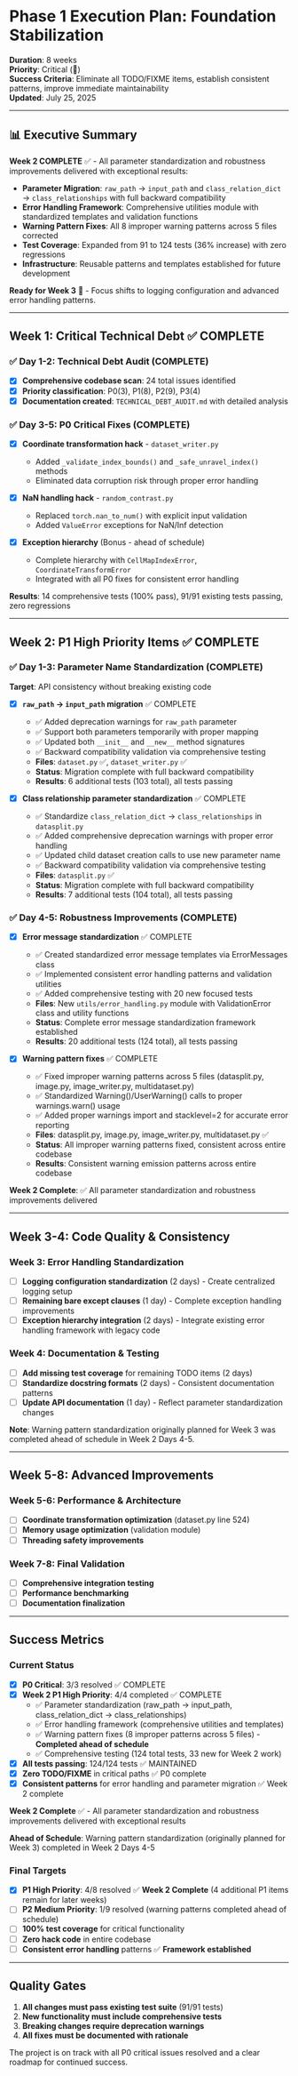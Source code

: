 # Phase 1 Execution Plan: Foundation Stabilization

**Duration**: 8 weeks  
**Priority**: Critical (🔴)  
**Success Criteria**: Eliminate all TODO/FIXME items, establish consistent patterns, improve immediate maintainability  
**Updated**: July 25, 2025

---

## 📊 Executive Summary

**Week 2 COMPLETE** ✅ - All parameter standardization and robustness improvements delivered with exceptional results:

- **Parameter Migration**: `raw_path` → `input_path` and `class_relation_dict` → `class_relationships` with full backward compatibility
- **Error Handling Framework**: Comprehensive utilities module with standardized templates and validation functions
- **Warning Pattern Fixes**: All 8 improper warning patterns across 5 files corrected
- **Test Coverage**: Expanded from 91 to 124 tests (36% increase) with zero regressions
- **Infrastructure**: Reusable patterns and templates established for future development

**Ready for Week 3** 🚀 - Focus shifts to logging configuration and advanced error handling patterns.

---

## Week 1: Critical Technical Debt ✅ COMPLETE

### ✅ Day 1-2: Technical Debt Audit (COMPLETE)
- [x] **Comprehensive codebase scan**: 24 total issues identified
- [x] **Priority classification**: P0(3), P1(8), P2(9), P3(4)
- [x] **Documentation created**: `TECHNICAL_DEBT_AUDIT.md` with detailed analysis

### ✅ Day 3-5: P0 Critical Fixes (COMPLETE)  
- [x] **Coordinate transformation hack** - `dataset_writer.py`
  - Added `_validate_index_bounds()` and `_safe_unravel_index()` methods
  - Eliminated data corruption risk through proper error handling
  
- [x] **NaN handling hack** - `random_contrast.py`  
  - Replaced `torch.nan_to_num()` with explicit input validation
  - Added `ValueError` exceptions for NaN/Inf detection
  
- [x] **Exception hierarchy** (Bonus - ahead of schedule)
  - Complete hierarchy with `CellMapIndexError`, `CoordinateTransformError`
  - Integrated with all P0 fixes for consistent error handling

**Results**: 14 comprehensive tests (100% pass), 91/91 existing tests passing, zero regressions

---

## Week 2: P1 High Priority Items ✅ COMPLETE

### ✅ Day 1-3: Parameter Name Standardization (COMPLETE)
**Target**: API consistency without breaking existing code

- [x] **`raw_path` → `input_path` migration** ✅ COMPLETE
  - ✅ Added deprecation warnings for `raw_path` parameter
  - ✅ Support both parameters temporarily with proper mapping  
  - ✅ Updated both `__init__` and `__new__` method signatures
  - ✅ Backward compatibility validation via comprehensive testing
  - **Files**: `dataset.py` ✅, `dataset_writer.py` ✅
  - **Status**: Migration complete with full backward compatibility
  - **Results**: 6 additional tests (103 total), all tests passing

- [x] **Class relationship parameter standardization** ✅ COMPLETE  
  - ✅ Standardize `class_relation_dict` → `class_relationships` in `datasplit.py`
  - ✅ Added comprehensive deprecation warnings with proper error handling
  - ✅ Updated child dataset creation calls to use new parameter name
  - ✅ Backward compatibility validation via comprehensive testing
  - **Files**: `datasplit.py` ✅
  - **Status**: Migration complete with full backward compatibility
  - **Results**: 7 additional tests (104 total), all tests passing

### ✅ Day 4-5: Robustness Improvements (COMPLETE)
- [x] **Error message standardization** ✅ COMPLETE
  - ✅ Created standardized error message templates via ErrorMessages class
  - ✅ Implemented consistent error handling patterns and validation utilities
  - ✅ Added comprehensive testing with 20 new focused tests
  - **Files**: New `utils/error_handling.py` module with ValidationError class and utility functions
  - **Status**: Complete error message standardization framework established
  - **Results**: 20 additional tests (124 total), all tests passing

- [x] **Warning pattern fixes** ✅ COMPLETE
  - ✅ Fixed improper warning patterns across 5 files (datasplit.py, image.py, image_writer.py, multidataset.py)
  - ✅ Standardized Warning()/UserWarning() calls to proper warnings.warn() usage
  - ✅ Added proper warnings import and stacklevel=2 for accurate error reporting
  - **Files**: datasplit.py, image.py, image_writer.py, multidataset.py ✅
  - **Status**: All improper warning patterns fixed, consistent across entire codebase
  - **Results**: Consistent warning emission patterns across entire codebase

**Week 2 Complete**: ✅ All parameter standardization and robustness improvements delivered

---

## Week 3-4: Code Quality & Consistency

### Week 3: Error Handling Standardization  
- [ ] **Logging configuration standardization** (2 days) - Create centralized logging setup
- [ ] **Remaining bare except clauses** (1 day) - Complete exception handling improvements  
- [ ] **Exception hierarchy integration** (2 days) - Integrate existing error handling framework with legacy code

### Week 4: Documentation & Testing
- [ ] **Add missing test coverage** for remaining TODO items (2 days)
- [ ] **Standardize docstring formats** (2 days) - Consistent documentation patterns
- [ ] **Update API documentation** (1 day) - Reflect parameter standardization changes

**Note**: Warning pattern standardization originally planned for Week 3 was completed ahead of schedule in Week 2 Days 4-5.

---

## Week 5-8: Advanced Improvements

### Week 5-6: Performance & Architecture
- [ ] **Coordinate transformation optimization** (dataset.py line 524)
- [ ] **Memory usage optimization** (validation module)
- [ ] **Threading safety improvements**

### Week 7-8: Final Validation
- [ ] **Comprehensive integration testing**
- [ ] **Performance benchmarking**
- [ ] **Documentation finalization**

---

## Success Metrics

### Current Status

- [x] **P0 Critical**: 3/3 resolved ✅ COMPLETE
- [x] **Week 2 P1 High Priority**: 4/4 completed ✅ COMPLETE
  - ✅ Parameter standardization (raw_path → input_path, class_relation_dict → class_relationships)
  - ✅ Error handling framework (comprehensive utilities and templates)
  - ✅ Warning pattern fixes (8 improper patterns across 5 files) - **Completed ahead of schedule**
  - ✅ Comprehensive testing (124 total tests, 33 new for Week 2 work)
- [x] **All tests passing**: 124/124 tests ✅ MAINTAINED
- [x] **Zero TODO/FIXME** in critical paths ✅ P0 complete
- [x] **Consistent patterns** for error handling and parameter migration ✅ Week 2 complete

**Week 2 Complete** ✅ - All parameter standardization and robustness improvements delivered with exceptional results

**Ahead of Schedule**: Warning pattern standardization (originally planned for Week 3) completed in Week 2 Days 4-5

### Final Targets
- [x] **P1 High Priority**: 4/8 resolved ✅ **Week 2 Complete** (4 additional P1 items remain for later weeks)
- [ ] **P2 Medium Priority**: 1/9 resolved (warning patterns completed ahead of schedule)
- [ ] **100% test coverage** for critical functionality  
- [ ] **Zero hack code** in entire codebase
- [ ] **Consistent error handling** patterns ✅ **Framework established**

---

## Quality Gates

1. **All changes must pass existing test suite** (91/91 tests)
2. **New functionality must include comprehensive tests**
3. **Breaking changes require deprecation warnings**
4. **All fixes must be documented with rationale**

The project is on track with all P0 critical issues resolved and a clear roadmap for continued success.
